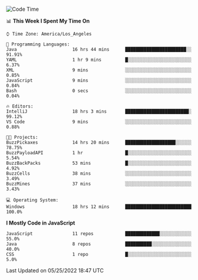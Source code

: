 <!--START_SECTION:waka-->
![Code Time](http://img.shields.io/badge/Code%20Time-0%20secs-blue)

📊 **This Week I Spent My Time On** 

```text
⌚︎ Time Zone: America/Los_Angeles

💬 Programming Languages: 
Java                     16 hrs 44 mins      ███████████████████████░░   91.91% 
YAML                     1 hr 9 mins         █░░░░░░░░░░░░░░░░░░░░░░░░   6.37% 
XML                      9 mins              ░░░░░░░░░░░░░░░░░░░░░░░░░   0.85% 
JavaScript               9 mins              ░░░░░░░░░░░░░░░░░░░░░░░░░   0.84% 
Bash                     0 secs              ░░░░░░░░░░░░░░░░░░░░░░░░░   0.04%

🔥 Editors: 
IntelliJ                 18 hrs 3 mins       ████████████████████████░   99.12% 
VS Code                  9 mins              ░░░░░░░░░░░░░░░░░░░░░░░░░   0.88%

🐱‍💻 Projects: 
BuzzPickaxes             14 hrs 20 mins      ███████████████████░░░░░░   78.75% 
BuzzPayloadAPI           1 hr                █░░░░░░░░░░░░░░░░░░░░░░░░   5.54% 
BuzzBackPacks            53 mins             █░░░░░░░░░░░░░░░░░░░░░░░░   4.92% 
BuzzCells                38 mins             ░░░░░░░░░░░░░░░░░░░░░░░░░   3.49% 
BuzzMines                37 mins             ░░░░░░░░░░░░░░░░░░░░░░░░░   3.43%

💻 Operating System: 
Windows                  18 hrs 12 mins      █████████████████████████   100.0%

```

**I Mostly Code in JavaScript** 

```text
JavaScript               11 repos            █████████████░░░░░░░░░░░░   55.0% 
Java                     8 repos             ██████████░░░░░░░░░░░░░░░   40.0% 
CSS                      1 repo              █░░░░░░░░░░░░░░░░░░░░░░░░   5.0%

```



 Last Updated on 05/25/2022 18:47 UTC
<!--END_SECTION:waka-->

